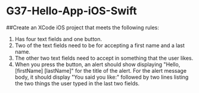 # G37-Hello-App-iOS-Swift

##Create an XCode iOS project that meets the following rules:

1. Has four text fields and one button.
2. Two of the text fields need to be for accepting a first name and a last name.
3. The other two text fields need to accept in something that the user likes.
4. When you press the button, an alert should show displaying "Hello, [firstName] [lastName]" for the title of the alert. For the alert message body, it should display "You said you like:" followed by two lines listing the two things the user typed in the last two fields.
